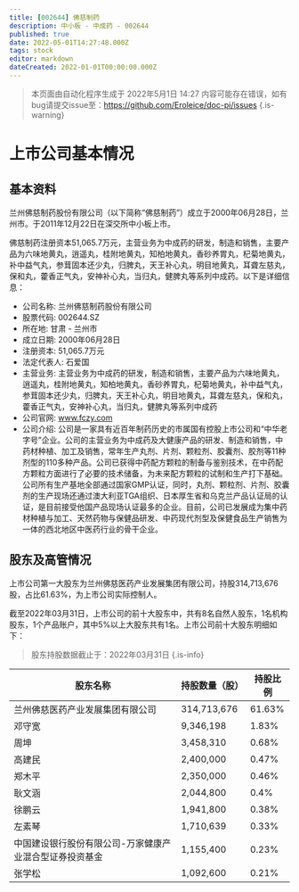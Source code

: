 ```yaml
---
title: [002644] 佛慈制药
description: 中小板 - 中成药 - 002644
published: true
date: 2022-05-01T14:27:48.000Z
tags: stock
editor: markdown
dateCreated: 2022-01-01T00:00:00.000Z
---
```


> 本页面由自动化程序生成于 2022年5月1日 14:27
> 内容可能存在错误，如有bug请提交issue至：https://github.com/Eroleice/doc-pi/issues
{.is-warning}

# 上市公司基本情况

## 基本资料

兰州佛慈制药股份有限公司（以下简称“佛慈制药”）成立于2000年06月28日，兰州市。于2011年12月22日在深交所中小板上市。

佛慈制药注册资本51,065.7万元，主营业务为中成药的研发，制造和销售，主要产品为六味地黄丸，逍遥丸，桂附地黄丸，知柏地黄丸，香砂养胃丸，杞菊地黄丸，补中益气丸，参茸固本还少丸，归脾丸，天王补心丸，明目地黄丸，耳聋左慈丸，保和丸，藿香正气丸，安神补心丸，当归丸，健脾丸等系列中成药。以下是详细信息：

- 公司名称: 兰州佛慈制药股份有限公司
- 股票代码: 002644.SZ
- 所在地: 甘肃 - 兰州市
- 成立日期: 2000年06月28日
- 注册资本: 51,065.7万元
- 法定代表人: 石爱国
- 主营业务: 主营业务为中成药的研发，制造和销售，主要产品为六味地黄丸，逍遥丸，桂附地黄丸，知柏地黄丸，香砂养胃丸，杞菊地黄丸，补中益气丸，参茸固本还少丸，归脾丸，天王补心丸，明目地黄丸，耳聋左慈丸，保和丸，藿香正气丸，安神补心丸，当归丸，健脾丸等系列中成药
- 公司官网: www.fczy.com
- 公司介绍: 公司是一家具有近百年制药历史的市属国有控股上市公司和“中华老字号”企业。公司的主营业务为中成药及大健康产品的研发、制造和销售，中药材种植、加工及销售，常年生产丸剂、片剂、颗粒剂、胶囊剂、胶剂等11种剂型的110多种产品。公司已获得中药配方颗粒的制备与鉴别技术，在中药配方颗粒方面进行了必要的技术储备，为未来配方颗粒的试制和生产打下基础。公司所有生产基地全部通过国家GMP认证，同时，丸剂、颗粒剂、片剂、胶囊剂的生产现场还通过澳大利亚TGA组织、日本厚生省和乌克兰产品认证局的认证，是目前接受他国产品现场认证最多的企业。目前，公司已发展成为集中药材种植与加工、天然药物与保健品研发、中药现代剂型及保健食品生产销售为一体的西北地区中医药行业的骨干企业。


## 股东及高管情况

上市公司第一大股东为兰州佛慈医药产业发展集团有限公司，持股314,713,676股，占比61.63%，为上市公司实际控制人。

截至2022年03月31日，上市公司的前十大股东中，共有8名自然人股东，1名机构股东，1个产品账户，其中5%以上大股东共有1名。上市公司前十大股东明细如下：

> 股东持股数据截止于：2022年03月31日
{.is-info}

| 股东名称 | 持股数量（股） | 持股比例 |
| --- | --- | --- |
| 兰州佛慈医药产业发展集团有限公司 | 314,713,676 | 61.63% |
| 邓守宽 | 9,346,198 | 1.83% |
| 周坤 | 3,458,310 | 0.68% |
| 高建民 | 2,400,000 | 0.47% |
| 郑木平 | 2,350,000 | 0.46% |
| 耿文涵 | 2,044,800 | 0.4% |
| 徐鹏云 | 1,941,800 | 0.38% |
| 左素琴 | 1,710,639 | 0.33% |
| 中国建设银行股份有限公司-万家健康产业混合型证券投资基金 | 1,155,400 | 0.23% |
| 张学松 | 1,092,600 | 0.21% |





